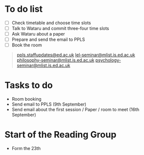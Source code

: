 # To do list

- [ ] Check timetable and choose time slots
- [ ] Talk to Wataru and commit three-four time slots
- [ ] Ask Wataru about a paper
- [ ] Prepare and send the email to PPLS
- [ ] Book the room

> ppls.staffupdates@ed.ac.uk
> lel-seminar@mlist.is.ed.ac.uk
> philosophy-seminar@mlist.is.ed.ac.uk
> psychology-seminar@mlist.is.ed.ac.uk


# Tasks to do

- Room booking
- Send email to PPLS (9th September)
- Send email about the first session / Paper / room to meet (16th September)

# Start of the Reading Group
- Form the 23th





